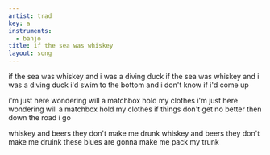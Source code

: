```yaml
---
artist: trad
key: a
instruments:
  - banjo
title: if the sea was whiskey
layout: song
---
```

if the sea was whiskey and i was a diving duck
if the sea was whiskey and i was a diving duck
i'd swim to the bottom and i don't know if i'd come up

i'm just here wondering will a matchbox hold my clothes
i'm just here wondering will a matchbox hold my clothes
if things don't get no better then down the road i go

whiskey and beers they don't make me drunk
whiskey and beers they don't make me druink
these blues are gonna make me pack my trunk